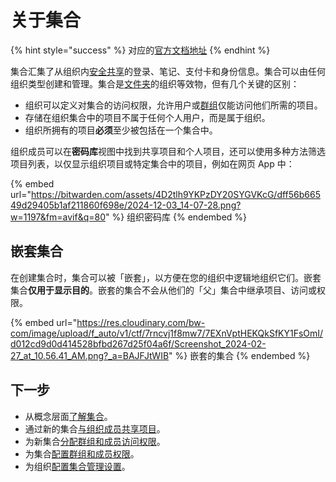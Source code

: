 # 关于集合

{% hint style="success" %}
对应的[官方文档地址](https://bitwarden.com/help/article/about-collections/)
{% endhint %}

集合汇集了从组织内[安全共享](../../../organizations/sharing.md)的登录、笔记、支付卡和身份信息。集合可以由任何组织类型创建和管理。集合是[文件夹](../../../your-vault/folders.md)的组织等效物，但有几个关键的区别：

* 组织可以定义对集合的访问权限，允许用户或[群组](../../manage-members/groups.md)仅能访问他们所需的项目。
* 存储在组织集合中的项目不属于任何个人用户，而是属于组织。
* 组织所拥有的项目**必须**至少被包括在一个集合中。

组织成员可以在**密码库**视图中找到共享项目和个人项目，还可以使用多种方法筛选项目列表，以仅显示组织项目或特定集合中的项目，例如在网页 App 中：

{% embed url="https://bitwarden.com/assets/4D2tlh9YKPzDY20SYGVKcG/dff56b66549d29405b1af211860f698e/2024-12-03_14-07-28.png?w=1197&fm=avif&q=80" %}
组织密码库
{% endembed %}

## 嵌套集合 <a href="#nested-collections" id="nested-collections"></a>

在创建集合时，集合可以被「嵌套」，以方便在您的组织中逻辑地组织它们。嵌套集合**仅用于显示目的**。嵌套的集合不会从他们的「父」集合中继承项目、访问或权限。

{% embed url="https://res.cloudinary.com/bw-com/image/upload/f_auto/v1/ctf/7rncvj1f8mw7/7EXnVptHEKQkSfKY1FsOmI/d012cd9d0d414528bfbd267d25f04a6f/Screenshot_2024-02-27_at_10.56.41_AM.png?_a=BAJFJtWIB" %}
嵌套的集合
{% endembed %}

## 下一步 <a href="#next-steps" id="next-steps"></a>

* 从概念层面[了解集合](about-collections.md)。
* 通过新的集合[与组织成员共享项目](../../../organizations/sharing.md)。
* 为新集合[分配群组和成员访问权限](assign-users-to-collections.md)。
* 为集合[配置群组和成员权限](collection-permissions.md)。
* 为组织[配置集合管理设置](collection-settings.md)。
